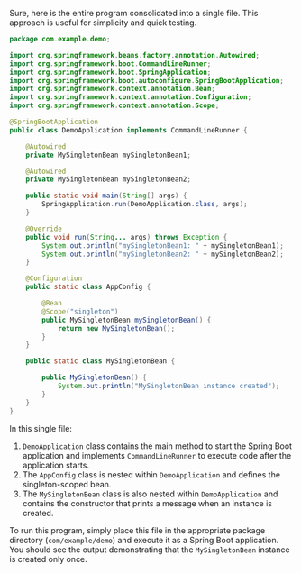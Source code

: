 Sure, here is the entire program consolidated into a single file. This approach is useful for simplicity and quick testing. 

```java
package com.example.demo;

import org.springframework.beans.factory.annotation.Autowired;
import org.springframework.boot.CommandLineRunner;
import org.springframework.boot.SpringApplication;
import org.springframework.boot.autoconfigure.SpringBootApplication;
import org.springframework.context.annotation.Bean;
import org.springframework.context.annotation.Configuration;
import org.springframework.context.annotation.Scope;

@SpringBootApplication
public class DemoApplication implements CommandLineRunner {

    @Autowired
    private MySingletonBean mySingletonBean1;

    @Autowired
    private MySingletonBean mySingletonBean2;

    public static void main(String[] args) {
        SpringApplication.run(DemoApplication.class, args);
    }

    @Override
    public void run(String... args) throws Exception {
        System.out.println("mySingletonBean1: " + mySingletonBean1);
        System.out.println("mySingletonBean2: " + mySingletonBean2);
    }

    @Configuration
    public static class AppConfig {

        @Bean
        @Scope("singleton")
        public MySingletonBean mySingletonBean() {
            return new MySingletonBean();
        }
    }

    public static class MySingletonBean {

        public MySingletonBean() {
            System.out.println("MySingletonBean instance created");
        }
    }
}
```

In this single file:
1. `DemoApplication` class contains the main method to start the Spring Boot application and implements `CommandLineRunner` to execute code after the application starts.
2. The `AppConfig` class is nested within `DemoApplication` and defines the singleton-scoped bean.
3. The `MySingletonBean` class is also nested within `DemoApplication` and contains the constructor that prints a message when an instance is created.

To run this program, simply place this file in the appropriate package directory (`com/example/demo`) and execute it as a Spring Boot application. You should see the output demonstrating that the `MySingletonBean` instance is created only once.
